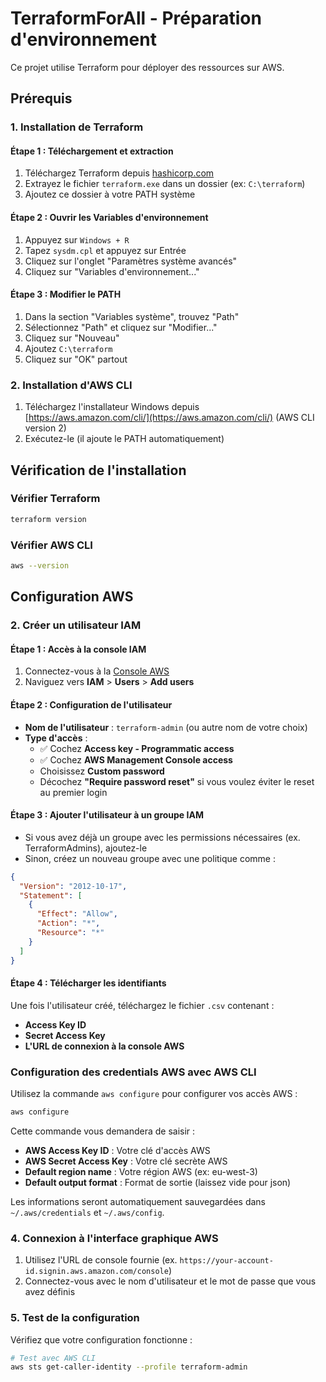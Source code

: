 # TerraformForAll - Préparation d'environnement

Ce projet utilise Terraform pour déployer des ressources sur AWS.

## Prérequis

### 1. Installation de Terraform

#### Étape 1 : Téléchargement et extraction
1. Téléchargez Terraform depuis [hashicorp.com](https://hashicorp.com)
2. Extrayez le fichier `terraform.exe` dans un dossier (ex: `C:\terraform`)
3. Ajoutez ce dossier à votre PATH système

#### Étape 2 : Ouvrir les Variables d'environnement
1. Appuyez sur `Windows + R`
2. Tapez `sysdm.cpl` et appuyez sur Entrée
3. Cliquez sur l'onglet "Paramètres système avancés"
5. Cliquez sur "Variables d'environnement..."

#### Étape 3 : Modifier le PATH
1. Dans la section "Variables système", trouvez "Path"
2. Sélectionnez "Path" et cliquez sur "Modifier..."
3. Cliquez sur "Nouveau"
4. Ajoutez `C:\terraform`
5. Cliquez sur "OK" partout

### 2. Installation d'AWS CLI

1. Téléchargez l'installateur Windows depuis [https://aws.amazon.com/cli/](https://aws.amazon.com/cli/) (AWS CLI version 2)
2. Exécutez-le (il ajoute le PATH automatiquement)

## Vérification de l'installation

### Vérifier Terraform
```bash
terraform version
```

### Vérifier AWS CLI
```bash
aws --version
```

## Configuration AWS


### 2. Créer un utilisateur IAM

#### Étape 1 : Accès à la console IAM
1. Connectez-vous à la [Console AWS](https://console.aws.amazon.com/)
2. Naviguez vers **IAM** > **Users** > **Add users**

#### Étape 2 : Configuration de l'utilisateur
- **Nom de l'utilisateur** : `terraform-admin` (ou autre nom de votre choix)
- **Type d'accès** :
  - ✅ Cochez **Access key - Programmatic access**
  - ✅ Cochez **AWS Management Console access**
  - Choisissez **Custom password**
  - Décochez **"Require password reset"** si vous voulez éviter le reset au premier login

#### Étape 3 : Ajouter l'utilisateur à un groupe IAM
- Si vous avez déjà un groupe avec les permissions nécessaires (ex. TerraformAdmins), ajoutez-le
- Sinon, créez un nouveau groupe avec une politique comme :

```json
{
  "Version": "2012-10-17",
  "Statement": [
    {
      "Effect": "Allow",
      "Action": "*",
      "Resource": "*"
    }
  ]
}
```

#### Étape 4 : Télécharger les identifiants
Une fois l'utilisateur créé, téléchargez le fichier `.csv` contenant :
- **Access Key ID**
- **Secret Access Key**
- **L'URL de connexion à la console AWS**

### Configuration des credentials AWS avec AWS CLI

Utilisez la commande `aws configure` pour configurer vos accès AWS :

```bash
aws configure
```

Cette commande vous demandera de saisir :
- **AWS Access Key ID** : Votre clé d'accès AWS
- **AWS Secret Access Key** : Votre clé secrète AWS  
- **Default region name** : Votre région AWS (ex: eu-west-3)
- **Default output format** : Format de sortie (laissez vide pour json)

Les informations seront automatiquement sauvegardées dans `~/.aws/credentials` et `~/.aws/config`.

### 4. Connexion à l'interface graphique AWS

1. Utilisez l'URL de console fournie (ex. `https://your-account-id.signin.aws.amazon.com/console`)
2. Connectez-vous avec le nom d'utilisateur et le mot de passe que vous avez définis

### 5. Test de la configuration

Vérifiez que votre configuration fonctionne :
```bash
# Test avec AWS CLI
aws sts get-caller-identity --profile terraform-admin
```

